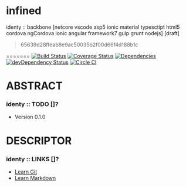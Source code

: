 
# infined
identy :: backbone [netcore vscode asp5 ionic material typesctipt html5 cordova ngCordova ionic angular framework7 gulp grunt nodejs] [draft]

> 65639d28ffeab8e9ac50035b2f00d66f4d188b1c

=======
[![Build Status](https://travis-ci.org/identy/infined.svg?branch=master)](https://travis-ci.org/identy/infined)
[![Coverage Status](https://coveralls.io/repos/identy/infined/badge.svg?branch=master&service=github)](https://coveralls.io/github/identy/infined?branch=master)
[![Dependencies](https://david-dm.org/identy/infined.svg)](https://david-dm.org/identy/infined)
[![devDependency Status](https://david-dm.org/identy/infined/dev-status.svg)](https://david-dm.org/identy/infined#info=devDependencies)
[![Circle CI](https://circleci.com/gh/identy/infined.svg?style=shield&circle-token=d6262ca6446110eddc3e5d6385520620b301274b)](https://circleci.com/gh/identy/infined)

# ABSTRACT #

### identy :: TODO []? ###

* Version 0.1.0

# DESCRIPTOR #

### identy :: LINKS []? ###

* [Learn Git](https://www.atlassian.com/git/)
* [Learn Markdown](https://bitbucket.org/tutorials/markdowndemo)

